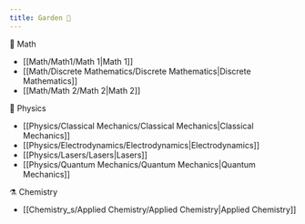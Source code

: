 ```yaml
---
title: Garden 🌱
---
```


🔢 Math
* [[Math/Math1/Math 1|Math 1]]
* [[Math/Discrete Mathematics/Discrete Mathematics|Discrete Mathematics]]
* [[Math/Math 2/Math 2|Math 2]]

🔭 Physics
* [[Physics/Classical Mechanics/Classical Mechanics|Classical Mechanics]]
* [[Physics/Electrodynamics/Electrodynamics|Electrodynamics]]
* [[Physics/Lasers/Lasers|Lasers]]
* [[Physics/Quantum Mechanics/Quantum Mechanics|Quantum Mechanics]]

⚗️ Chemistry
* [[Chemistry_s/Applied Chemistry/Applied Chemistry|Applied Chemistry]]

